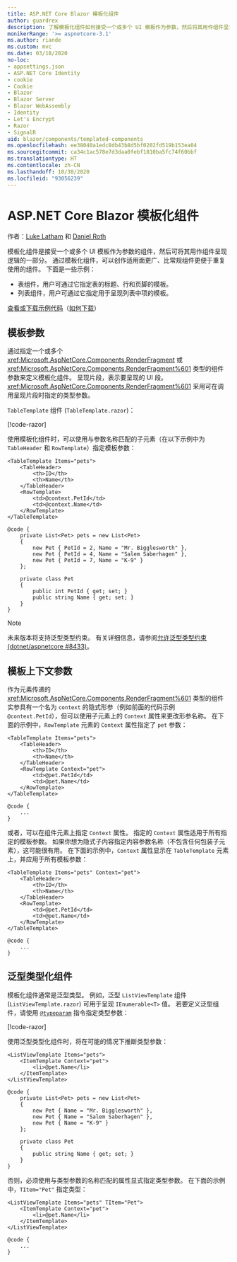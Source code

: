 ```yaml
---
title: ASP.NET Core Blazor 模板化组件
author: guardrex
description: 了解模板化组件如何接受一个或多个 UI 模板作为参数，然后将其用作组件呈现逻辑的一部分。
monikerRange: '>= aspnetcore-3.1'
ms.author: riande
ms.custom: mvc
ms.date: 03/18/2020
no-loc:
- appsettings.json
- ASP.NET Core Identity
- cookie
- Cookie
- Blazor
- Blazor Server
- Blazor WebAssembly
- Identity
- Let's Encrypt
- Razor
- SignalR
uid: blazor/components/templated-components
ms.openlocfilehash: ee38040a1edc8db43b8d5bf0202fd519b153ea04
ms.sourcegitcommit: ca34c1ac578e7d3daa0febf1810ba5fc74f60bbf
ms.translationtype: HT
ms.contentlocale: zh-CN
ms.lasthandoff: 10/30/2020
ms.locfileid: "93056239"
---
```

# <a name="aspnet-core-no-locblazor-templated-components"></a>ASP.NET Core Blazor 模板化组件

作者：[Luke Latham](https://github.com/guardrex) 和 [Daniel Roth](https://github.com/danroth27)

模板化组件是接受一个或多个 UI 模板作为参数的组件，然后可将其用作组件呈现逻辑的一部分。 通过模板化组件，可以创作适用面更广、比常规组件更便于重复使用的组件。 下面是一些示例：

* 表组件，用户可通过它指定表的标题、行和页脚的模板。
* 列表组件，用户可通过它指定用于呈现列表中项的模板。

[查看或下载示例代码](https://github.com/dotnet/AspNetCore.Docs/tree/master/aspnetcore/blazor/common/samples/)（[如何下载](xref:index#how-to-download-a-sample)）

## <a name="template-parameters"></a>模板参数

通过指定一个或多个 <xref:Microsoft.AspNetCore.Components.RenderFragment> 或 <xref:Microsoft.AspNetCore.Components.RenderFragment%601> 类型的组件参数来定义模板化组件。 呈现片段，表示要呈现的 UI 段。 <xref:Microsoft.AspNetCore.Components.RenderFragment%601> 采用可在调用呈现片段时指定的类型参数。

`TableTemplate` 组件 (`TableTemplate.razor`)：

[!code-razor[](../common/samples/3.x/BlazorWebAssemblySample/Components/TableTemplate.razor)]

使用模板化组件时，可以使用与参数名称匹配的子元素（在以下示例中为 `TableHeader` 和 `RowTemplate`）指定模板参数：

```razor
<TableTemplate Items="pets">
    <TableHeader>
        <th>ID</th>
        <th>Name</th>
    </TableHeader>
    <RowTemplate>
        <td>@context.PetId</td>
        <td>@context.Name</td>
    </RowTemplate>
</TableTemplate>

@code {
    private List<Pet> pets = new List<Pet>
    {
        new Pet { PetId = 2, Name = "Mr. Bigglesworth" },
        new Pet { PetId = 4, Name = "Salem Saberhagen" },
        new Pet { PetId = 7, Name = "K-9" }
    };

    private class Pet
    {
        public int PetId { get; set; }
        public string Name { get; set; }
    }
}
```

> [!NOTE]
> 未来版本将支持泛型类型约束。 有关详细信息，请参阅[允许泛型类型约束 (dotnet/aspnetcore #8433)](https://github.com/dotnet/aspnetcore/issues/8433)。

## <a name="template-context-parameters"></a>模板上下文参数

作为元素传递的 <xref:Microsoft.AspNetCore.Components.RenderFragment%601> 类型的组件实参具有一个名为 `context` 的隐式形参（例如前面的代码示例 `@context.PetId`），但可以使用子元素上的 `Context` 属性来更改形参名称。 在下面的示例中，`RowTemplate` 元素的 `Context` 属性指定了 `pet` 参数：

```razor
<TableTemplate Items="pets">
    <TableHeader>
        <th>ID</th>
        <th>Name</th>
    </TableHeader>
    <RowTemplate Context="pet">
        <td>@pet.PetId</td>
        <td>@pet.Name</td>
    </RowTemplate>
</TableTemplate>

@code {
    ...
}
```

或者，可以在组件元素上指定 `Context` 属性。 指定的 `Context` 属性适用于所有指定的模板参数。 如果你想为隐式子内容指定内容参数名称（不包含任何包装子元素），这可能很有用。 在下面的示例中，`Context` 属性显示在 `TableTemplate` 元素上，并应用于所有模板参数：

```razor
<TableTemplate Items="pets" Context="pet">
    <TableHeader>
        <th>ID</th>
        <th>Name</th>
    </TableHeader>
    <RowTemplate>
        <td>@pet.PetId</td>
        <td>@pet.Name</td>
    </RowTemplate>
</TableTemplate>

@code {
    ...
}
```

## <a name="generic-typed-components"></a>泛型类型化组件

模板化组件通常是泛型类型。 例如，泛型 `ListViewTemplate` 组件 (`ListViewTemplate.razor`) 可用于呈现 `IEnumerable<T>` 值。 若要定义泛型组件，请使用 [`@typeparam`](xref:mvc/views/razor#typeparam) 指令指定类型参数：

[!code-razor[](../common/samples/3.x/BlazorWebAssemblySample/Components/ListViewTemplate.razor)]

使用泛型类型化组件时，将在可能的情况下推断类型参数：

```razor
<ListViewTemplate Items="pets">
    <ItemTemplate Context="pet">
        <li>@pet.Name</li>
    </ItemTemplate>
</ListViewTemplate>

@code {
    private List<Pet> pets = new List<Pet>
    {
        new Pet { Name = "Mr. Bigglesworth" },
        new Pet { Name = "Salem Saberhagen" },
        new Pet { Name = "K-9" }
    };

    private class Pet
    {
        public string Name { get; set; }
    }
}
```

否则，必须使用与类型参数的名称匹配的属性显式指定类型参数。 在下面的示例中，`TItem="Pet"` 指定类型：

```razor
<ListViewTemplate Items="pets" TItem="Pet">
    <ItemTemplate Context="pet">
        <li>@pet.Name</li>
    </ItemTemplate>
</ListViewTemplate>

@code {
    ...
}
```

